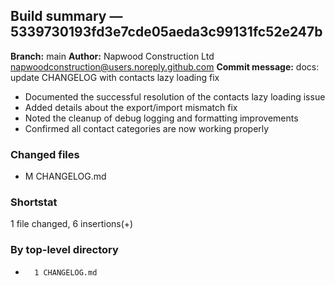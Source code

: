 ## Build summary — 5339730193fd3e7cde05aeda3c99131fc52e247b

**Branch:** main **Author:** Napwood Construction Ltd <napwoodconstruction@users.noreply.github.com>
**Commit message:** docs: update CHANGELOG with contacts lazy loading fix

- Documented the successful resolution of the contacts lazy loading issue
- Added details about the export/import mismatch fix
- Noted the cleanup of debug logging and formatting improvements
- Confirmed all contact categories are now working properly

### Changed files

- M CHANGELOG.md

### Shortstat

1 file changed, 6 insertions(+)

### By top-level directory

-       1 CHANGELOG.md
